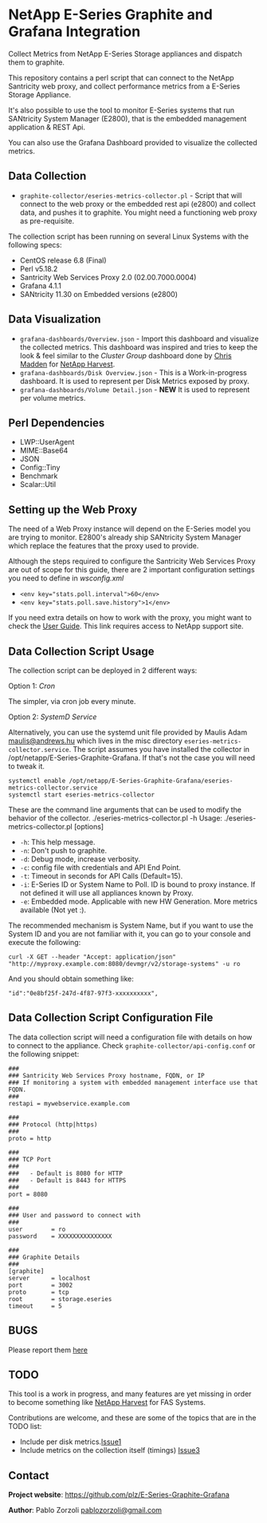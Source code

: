 # NetApp E-Series Graphite and Grafana Integration
Collect Metrics from NetApp E-Series Storage appliances and dispatch them to graphite.

This repository contains a perl script that can connect to the NetApp Santricity web
proxy, and collect performance metrics from a E-Series Storage Appliance.

It's also possible to use the tool to monitor E-Series systems that run SANtricity
System Manager (E2800), that is the embedded management application & REST Api.

You can also use the Grafana Dashboard provided to visualize the collected metrics.

Data Collection
--------------------------------------------------------------------------------
* `graphite-collector/eseries-metrics-collector.pl` - Script that will connect
   to the web proxy or the embedded rest api (e2800) and collect data, and pushes
   it to graphite. You might need a functioning web proxy as pre-requisite.

The collection script has been running on several Linux Systems with the
following specs:

* CentOS release 6.8 (Final)
* Perl v5.18.2
* Santricity Web Services Proxy 2.0 (02.00.7000.0004)
* Grafana 4.1.1
* SANtricity 11.30 on Embedded versions (e2800)

Data Visualization
--------------------------------------------------------------------------------
* `grafana-dashboards/Overview.json` - Import this dashboard and visualize the 
   collected metrics. This dashboard was inspired and tries to keep the look &
   feel similar to the _Cluster Group_ dashboard done by
   [Chris Madden](https://github.com/dutchiechris) for
   [NetApp Harvest](http://blog.pkiwi.com/category/netapp-harvest/).
* `grafana-dashboards/Disk Overview.json` - This is a Work-in-progress
   dashboard. It is used to represent per Disk Metrics exposed by proxy.
* `grafana-dashboards/Volume Detail.json` - **NEW** It is used to represent per 
   volume metrics.

Perl Dependencies
-------------------------------------------------------------------------------
* LWP::UserAgent
* MIME::Base64
* JSON
* Config::Tiny
* Benchmark
* Scalar::Util

Setting up the Web Proxy
-------------------------------------------------------------------------------
The need of a Web Proxy instance will depend on the E-Series model you are
trying to monitor. E2800's already ship SANtricity System Manager which replace
the features that the proxy used to provide.

Although the steps required to configure the Santricity Web Services Proxy are
out of scope for this guide, there are 2 important configuration settings you
need to define in *wsconfig.xml*

* `<env key="stats.poll.interval">60</env>`
* `<env key="stats.poll.save.history">1</env>`

If you need extra details on how to work with the proxy, you might want to check
the [User Guide](https://library.netapp.com/ecm/ecm_download_file/ECMLP2524838). This
link requires access to NetApp support site.

Data Collection Script Usage
-------------------------------------------------------------------------------
The collection script can be deployed in 2 different ways:

Option 1: _Cron_

The simpler, via cron job every minute.

Option 2: _SystemD Service_

Alternatively, you can use the systemd unit file provided by Maulis Adam <maulis@andrews.hu> which lives in the misc directory `eseries-metrics-collector.service`. The script assumes you have installed the collector in /opt/netapp/E-Series-Graphite-Grafana. If that's not the case you will need to tweak it.

    systemctl enable /opt/netapp/E-Series-Graphite-Grafana/eseries-metrics-collector.service
    systemctl start eseries-metrics-collector

These are the command line arguments that can be used to modify the behavior of the collector.
./eseries-metrics-collector.pl -h
Usage: ./eseries-metrics-collector.pl [options]

* `-h`: This help message.
* `-n`: Don't push to graphite.
* `-d`: Debug mode, increase verbosity.
* `-c`: config file with credentials and API End Point.
* `-t`: Timeout in seconds for API Calls (Default=15).
* `-i`: E-Series ID or System Name to Poll. ID is bound to proxy instance. If not defined it will use all appliances known by Proxy.
* `-e`: Embedded mode. Applicable with new HW Generation. More metrics available (Not yet :).

The recommended mechanism is System Name, but if you want to use the System ID and you are not familiar with it, you can go to your console and execute the following:

    curl -X GET --header "Accept: application/json" "http://myproxy.example.com:8080/devmgr/v2/storage-systems" -u ro

And you should obtain something like:

    "id":"0e8bf25f-247d-4f87-97f3-xxxxxxxxxx",

Data Collection Script Configuration File
-------------------------------------------------------------------------------
The data collection script will need a configuration file with details on how
to connect to the appliance. Check `graphite-collector/api-config.conf` or
the following snippet:

    ###
    ### Santricity Web Services Proxy hostname, FQDN, or IP
    ### If monitoring a system with embedded management interface use that FQDN.
    ###
    restapi = mywebservice.example.com

    ###
    ### Protocol (http|https)
    ###
    proto = http

    ###
    ### TCP Port
    ###
    ###   - Default is 8080 for HTTP
    ###   - Default is 8443 for HTTPS
    ###
    port = 8080

    ###
    ### User and password to connect with
    ###
    user        = ro
    password    = XXXXXXXXXXXXXXX

    ###
    ### Graphite Details
    ###
    [graphite]
    server      = localhost
    port        = 3002
    proto       = tcp
    root        = storage.eseries
    timeout     = 5

BUGS
--------------------------------------------------------------------------------
Please report them [here](https://github.com/plz/E-Series-Graphite-Grafana/issues)

TODO
--------------------------------------------------------------------------------
This tool is a work in progress, and many features are yet missing in order to
become something like [NetApp Harvest](http://blog.pkiwi.com/category/netapp-harvest/) for FAS Systems.

Contributions are welcome, and these are some of the topics that are in the TODO
list:

* Include per disk metrics.[Issue1](https://github.com/plz/E-Series-Graphite-Grafana/issues/1)
* Include metrics on the collection itself (timings) [Issue3](https://github.com/plz/E-Series-Graphite-Grafana/issues/3)

Contact
--------------------------------------------------------------------------------
**Project website**: https://github.com/plz/E-Series-Graphite-Grafana

**Author**: Pablo Zorzoli <pablozorzoli@gmail.com>

